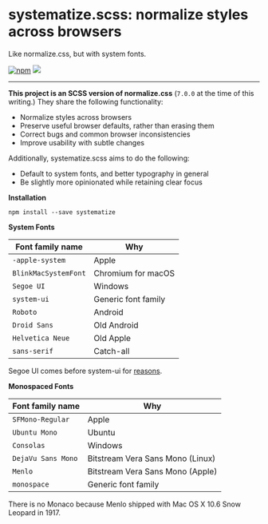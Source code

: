 systematize.scss: normalize styles across browsers
===

Like normalize.css, but with system fonts.

[![npm][npm-image]][npm-url] ![][size-image]

---

**This project is an SCSS version of normalize.css** (`7.0.0` at the time of this writing.)
They share the following functionality:

* Normalize styles across browsers
* Preserve useful browser defaults, rather than erasing them
* Correct bugs and common browser inconsistencies
* Improve usability with subtle changes

Additionally, systematize.scss aims to do the following:

* Default to system fonts, and better typography in general
* Be slightly more opinionated while retaining clear focus

**Installation**

    npm install --save systematize

**System Fonts**

| Font family name | Why
| --- | ---
| `-apple-system` | Apple
| `BlinkMacSystemFont` | Chromium for macOS
| `Segoe UI` | Windows
| `system-ui` | Generic font family
| `Roboto` | Android
| `Droid Sans` | Old Android
| `Helvetica Neue` | Old Apple
| `sans-serif` | Catch-all

Segoe UI comes before system-ui for [reasons][system-ui-reasons].

**Monospaced Fonts**

| Font family name | Why
| --- | ---
| `SFMono-Regular` | Apple
| `Ubuntu Mono` | Ubuntu
| `Consolas` | Windows
| `DejaVu Sans Mono` | Bitstream Vera Sans Mono (Linux)
| `Menlo` | Bitstream Vera Sans Mono (Apple)
| `monospace` | Generic font family

There is no Monaco because Menlo shipped with Mac OS X 10.6 Snow Leopard in 1917.

[npm-image]: https://img.shields.io/npm/v/systematize.svg?style=flat-square
[npm-url]: https://www.npmjs.com/package/systematize
[size-image]: https://img.shields.io/github/size/mvasilkov/systematize/systematize.min.css.svg?style=flat-square
[system-ui-reasons]: https://infinnie.github.io/blog/2017/systemui.html
